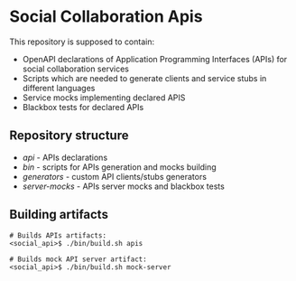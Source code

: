 # Social Collaboration Apis
This repository is supposed to contain:
* OpenAPI declarations of Application Programming Interfaces (APIs) for social collaboration services
* Scripts which are needed to generate clients and service stubs in different languages
* Service mocks implementing declared APIS
* Blackbox tests for declared APIs

## Repository structure
* _api_ - APIs declarations
* _bin_ - scripts for APIs generation and mocks building
* _generators_ - custom API clients/stubs generators
* _server-mocks_ - APIs server mocks and blackbox tests

## Building artifacts
    # Builds APIs artifacts:
    <social_api>$ ./bin/build.sh apis
    
    # Builds mock API server artifact:
    <social_api>$ ./bin/build.sh mock-server
    

